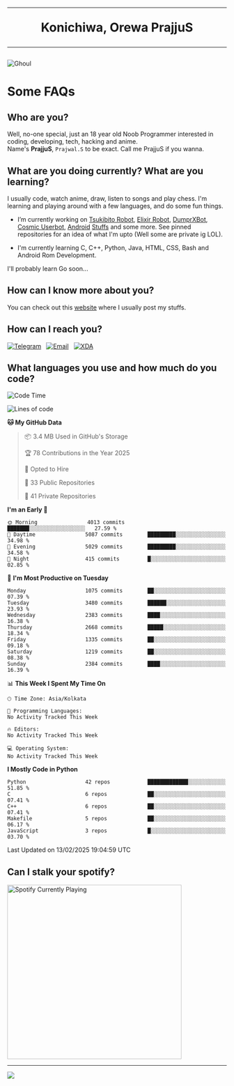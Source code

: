 <h1 align="center"><hr>Konichiwa, Orewa PrajjuS<hr></h1>


<img src="https://telegra.ph/file/6041d22c64479ee5ff802.jpg" alt="Ghoul"/>


<h1>Some FAQs</h1>


<h2>Who are you?</h2>

Well, no-one special, just an 18 year old Noob Programmer interested in coding, developing, tech, hacking and anime.
<br>
Name's <b>PrajjuS</b>, <code>Prajwal.S</code> to be exact. Call me PrajjuS if you wanna.


<h2>What are you doing currently? What are you learning?</h2>

I usually code, watch anime, draw, listen to songs and play chess. I'm learning and playing around with a few languages, and do some fun things.

- I’m currently working on <a href="Https://t.me/PrajjuSAssistantBot">Tsukibito Robot</a>, <a href="https://t.me/projectelixir_bot">Elixir Robot</a>, <a href="https://t.me/DumprXBot">DumprXBot</a>, <a href="https://github.com/SkyLab-Devs/CosmicUserbot">Cosmic Userbot</a>, <a href="https://github.com/Noob-OS">Android</a> <a href="https://github.com/PrajjuS/device_xiaomi_vince">Stuffs</a> and some more. See pinned repositories for an idea of what I'm upto (Well some are private ig LOL).

- I'm currently learning C, C++, Python, Java, HTML, CSS, Bash and Android Rom Development.

I'll probably learn Go soon...


<h2>How can I know more about you?</h2>

You can check out this <a href="https://prajjus.website">website</a> where I usually post my stuffs.


<h2>How can I reach you?</h2>

<a href="https://t.me/PrajjuS"><img src="https://img.shields.io/badge/PrajjuS-2CA5E0?style=flat-square&logo=telegram&logoColor=white" alt="Telegram"/></a>&nbsp;&nbsp;&nbsp;<a href="theprajjus@gmail.com"><img src="https://img.shields.io/badge/theprajjus@gmail.com-D14836?style=flat-square&logo=gmail&logoColor=white" alt="Email"/></a>&nbsp;&nbsp;&nbsp;<a href="https://forum.xda-developers.com/m/prajjus.10388799/"><img src="https://img.shields.io/badge/PrajjuS-F59714?style=flat-square&logo=xda-developers&logoColor=white" alt="XDA"/></a>


<h2>What languages you use and how much do you code?</h2>

<!--START_SECTION:waka-->
![Code Time](http://img.shields.io/badge/Code%20Time-918%20hrs%2040%20mins-blue)

![Lines of code](https://img.shields.io/badge/From%20Hello%20World%20I%27ve%20Written-1.2%20million%20lines%20of%20code-blue)

**🐱 My GitHub Data** 

> 📦 3.4 MB Used in GitHub's Storage 
 > 
> 🏆 78 Contributions in the Year 2025
 > 
> 💼 Opted to Hire
 > 
> 📜 33 Public Repositories 
 > 
> 🔑 41 Private Repositories 
 > 
**I'm an Early 🐤** 

```text
🌞 Morning                4013 commits        ███████░░░░░░░░░░░░░░░░░░   27.59 % 
🌆 Daytime                5087 commits        █████████░░░░░░░░░░░░░░░░   34.98 % 
🌃 Evening                5029 commits        █████████░░░░░░░░░░░░░░░░   34.58 % 
🌙 Night                  415 commits         █░░░░░░░░░░░░░░░░░░░░░░░░   02.85 % 
```
📅 **I'm Most Productive on Tuesday** 

```text
Monday                   1075 commits        ██░░░░░░░░░░░░░░░░░░░░░░░   07.39 % 
Tuesday                  3480 commits        ██████░░░░░░░░░░░░░░░░░░░   23.93 % 
Wednesday                2383 commits        ████░░░░░░░░░░░░░░░░░░░░░   16.38 % 
Thursday                 2668 commits        █████░░░░░░░░░░░░░░░░░░░░   18.34 % 
Friday                   1335 commits        ██░░░░░░░░░░░░░░░░░░░░░░░   09.18 % 
Saturday                 1219 commits        ██░░░░░░░░░░░░░░░░░░░░░░░   08.38 % 
Sunday                   2384 commits        ████░░░░░░░░░░░░░░░░░░░░░   16.39 % 
```


📊 **This Week I Spent My Time On** 

```text
🕑︎ Time Zone: Asia/Kolkata

💬 Programming Languages: 
No Activity Tracked This Week

🔥 Editors: 
No Activity Tracked This Week

💻 Operating System: 
No Activity Tracked This Week
```

**I Mostly Code in Python** 

```text
Python                   42 repos            █████████████░░░░░░░░░░░░   51.85 % 
C                        6 repos             ██░░░░░░░░░░░░░░░░░░░░░░░   07.41 % 
C++                      6 repos             ██░░░░░░░░░░░░░░░░░░░░░░░   07.41 % 
Makefile                 5 repos             ██░░░░░░░░░░░░░░░░░░░░░░░   06.17 % 
JavaScript               3 repos             █░░░░░░░░░░░░░░░░░░░░░░░░   03.70 % 
```




 Last Updated on 13/02/2025 19:04:59 UTC
<!--END_SECTION:waka-->


<h2>Can I stalk your spotify?</h2>

<a href="https://open.spotify.com/user/cotgk31v4nhw20gs5adb29jq5"><img src="https://spotify-readme-prajjus.vercel.app/api?theme=dark&rainbow=true" alt="Spotify Currently Playing" width="400px"/></a>


<hr>


<img src="https://komarev.com/ghpvc/?username=prajjus&label=Profile%20Views&color=000000&style=flat">
